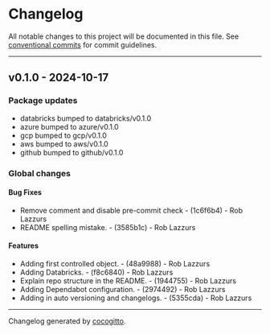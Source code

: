 # Changelog
All notable changes to this project will be documented in this file. See [conventional commits](https://www.conventionalcommits.org/) for commit guidelines.

- - -
## v0.1.0 - 2024-10-17
### Package updates
- databricks bumped to databricks/v0.1.0
- azure bumped to azure/v0.1.0
- gcp bumped to gcp/v0.1.0
- aws bumped to aws/v0.1.0
- github bumped to github/v0.1.0
### Global changes
#### Bug Fixes
- Remove comment and disable pre-commit check - (1c6f6b4) - Rob Lazzurs
- README spelling mistake. - (3585b1c) - Rob Lazzurs
#### Features
- Adding first controlled object. - (48a9988) - Rob Lazzurs
- Adding Databricks. - (f8c6840) - Rob Lazzurs
- Explain repo structure in the README. - (1944755) - Rob Lazzurs
- Adding Dependabot configuration. - (2974492) - Rob Lazzurs
- Adding in auto versioning and changelogs. - (5355cda) - Rob Lazzurs

- - -

Changelog generated by [cocogitto](https://github.com/cocogitto/cocogitto).
